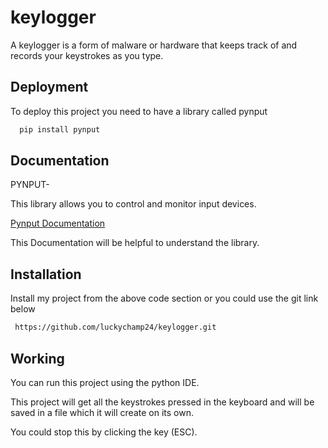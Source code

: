 # keylogger
 A keylogger is a form of malware or hardware that keeps track of and records your keystrokes as you type.

 





## Deployment

To deploy this project you need to have a library called pynput

```bash
  pip install pynput
```


## Documentation

PYNPUT-

This library allows you to control and monitor input devices.

[Pynput Documentation](https://pynput.readthedocs.io/)

This Documentation will be helpful to understand the library.




## Installation

Install my project from the above code section or you could use the git link below

```bash
 https://github.com/luckychamp24/keylogger.git
```
    
## Working 

You can run this project using the python IDE.

This project will get all the keystrokes pressed in the keyboard and will be saved in a file which it will create on its own.

You could stop this by clicking the key (ESC).


